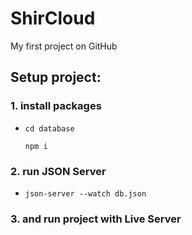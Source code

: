 # ShirCloud

<p>My first project on GitHub</p>

## Setup project:

### 1. install packages

-   ```
    cd database

    npm i
    ```

### 2. run JSON Server

-   ```
    json-server --watch db.json
    ```

### 3. and run project with Live Server